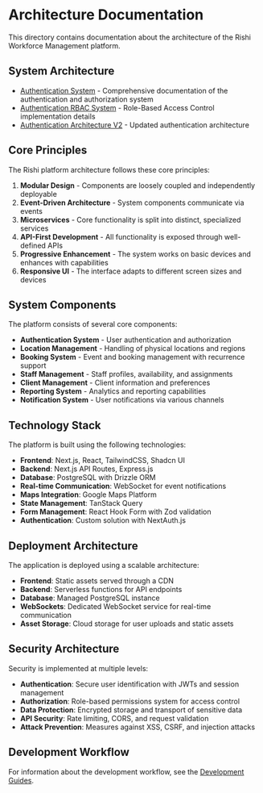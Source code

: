 # Architecture Documentation

This directory contains documentation about the architecture of the Rishi Workforce Management platform.

## System Architecture

- [Authentication System](authentication-system.md) - Comprehensive documentation of the authentication and authorization system
- [Authentication RBAC System](authentication-rbac-system.md) - Role-Based Access Control implementation details
- [Authentication Architecture V2](authentication-architecture-v2.md) - Updated authentication architecture

## Core Principles

The Rishi platform architecture follows these core principles:

1. **Modular Design** - Components are loosely coupled and independently deployable
2. **Event-Driven Architecture** - System components communicate via events
3. **Microservices** - Core functionality is split into distinct, specialized services
4. **API-First Development** - All functionality is exposed through well-defined APIs
5. **Progressive Enhancement** - The system works on basic devices and enhances with capabilities
6. **Responsive UI** - The interface adapts to different screen sizes and devices

## System Components

The platform consists of several core components:

- **Authentication System** - User authentication and authorization
- **Location Management** - Handling of physical locations and regions
- **Booking System** - Event and booking management with recurrence support
- **Staff Management** - Staff profiles, availability, and assignments
- **Client Management** - Client information and preferences
- **Reporting System** - Analytics and reporting capabilities
- **Notification System** - User notifications via various channels

## Technology Stack

The platform is built using the following technologies:

- **Frontend**: Next.js, React, TailwindCSS, Shadcn UI
- **Backend**: Next.js API Routes, Express.js
- **Database**: PostgreSQL with Drizzle ORM
- **Real-time Communication**: WebSocket for event notifications
- **Maps Integration**: Google Maps Platform
- **State Management**: TanStack Query
- **Form Management**: React Hook Form with Zod validation
- **Authentication**: Custom solution with NextAuth.js

## Deployment Architecture

The application is deployed using a scalable architecture:

- **Frontend**: Static assets served through a CDN
- **Backend**: Serverless functions for API endpoints
- **Database**: Managed PostgreSQL instance
- **WebSockets**: Dedicated WebSocket service for real-time communication
- **Asset Storage**: Cloud storage for user uploads and static assets

## Security Architecture

Security is implemented at multiple levels:

- **Authentication**: Secure user identification with JWTs and session management
- **Authorization**: Role-based permissions system for access control
- **Data Protection**: Encrypted storage and transport of sensitive data
- **API Security**: Rate limiting, CORS, and request validation
- **Attack Prevention**: Measures against XSS, CSRF, and injection attacks

## Development Workflow

For information about the development workflow, see the [Development Guides](../development-guides/README.md).
